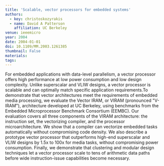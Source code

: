 ```yaml
---
title: 'Scalable, vector processors for embedded systems'
authors:
  - key: christoskozyrakis
  - name: David A Patterson
    affiliation: UC Berkeley
venue: ieeemicro
year: 2004
date: 2004-01-01
doi: 10.1109/MM.2003.1261385
thumbnail: False
materials:
tags:
---
```

For embedded applications with data-level parallelism, a vector processor offers high performance at low power consumption and low design complexity. Unlike superscalar and VLIW designs, a vector processor is scalable and can optimally match specific application requirements.To demonstrate that vector architectures meet the requirements of embedded media processing, we evaluate the Vector IRAM, or VIRAM (pronounced "V-IRAM"), architecture developed at UC Berkeley, using benchmarks from the Embedded Microprocessor Benchmark Consortium (EEMBC). Our evaluation covers all three components of the VIRAM architecture: the instruction set, the vectorizing compiler, and the processor microarchitecture. We show that a compiler can vectorize embedded tasks automatically without compromising code density. We also describe a prototype vector processor that outperforms high-end superscalar and VLIW designs by 1.5x to 100x for media tasks, without compromising power consumption. Finally, we demonstrate that clustering and modular design techniques let a vector processor scale to tens of arithmetic data paths before wide instruction-issue capabilities become necessary.
